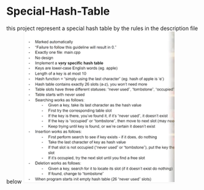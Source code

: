# Special-Hash-Table
this project represent a special hash table by the rules in the description file below
![My Image](assigment.PNG)
